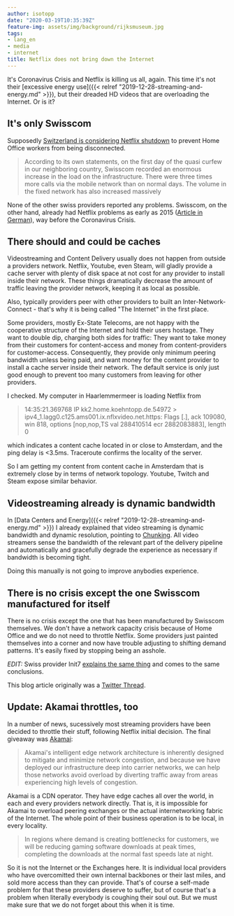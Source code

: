 ```yaml
---
author: isotopp
date: "2020-03-19T10:35:39Z"
feature-img: assets/img/background/rijksmuseum.jpg
tags:
- lang_en
- media
- internet
title: Netflix does not bring down the Internet
---
```

It's Coronavirus Crisis and Netflix is killing us all, again. This time it's not their [excessive energy use]({{< relref "2019-12-28-streaming-and-energy.md" >}}), but their dreaded HD videos that are overloading the Internet. Or is it?

## It's only Swisscom

Supposedly [Switzerland is considering Netflix shutdown](https://www.web24.news/u/2020/03/corona-crisis-switzerland-is-considering-netflix-shutdown.html) to prevent Home Office workers from being disconnected.

> According to its own statements, on the first day of the quasi curfew in our neighboring country, Swisscom recorded an enormous increase in the load on the infrastructure. There were three times more calls via the mobile network than on normal days. The volume in the fixed network has also increased massively

None of the other swiss providers reported any problems. Swisscom, on the other hand, already had Netflix problems as early as 2015 ([Article in German](https://community.swisscom.ch/t5/Archiv-Internet/Netflix-Probleme-Swisscom-Backbone-%C3%BCberlastet/m-p/413725)), way before the Coronavirus Crisis.

## There should and could be caches

Videostreaming and Content Delivery usually does not happen from outside a providers network. Netflix, Youtube, even Steam, will gladly provide a cache server with plenty of disk space at not cost for any provider to install inside their network. These things dramatically decrease the amount of traffic leaving the provider network, keeping it as local as possible. 

Also, typically providers peer with other providers to built an Inter-Network-Connect - that's why it is being called "The Internet" in the first place.

Some providers, mostly Ex-State Telecoms, are not happy with the cooperative structure of the Internet and hold their users hostage. They want to double dip, charging both sides for traffic: They want to take money from their customers for content-access and money from content-providers for customer-access. Consequently, they provide only minimum peering bandwidth unless being paid, and want money for the content provider to install a cache server inside their network. The default service is only just good enough to prevent too many customers from leaving for other providers.

I checked. My computer in Haarlemmermeer is loading Netflix from

> 14:35:21.369768 IP kk2.home.koehntopp.de.54972 > ipv4_1.lagg0.c125.ams001.ix.nflxvideo.net.https: Flags [.], ack 109080, win 818, options [nop,nop,TS val 288410514 ecr 2882083883], length 0

which indicates a content cache located in or close to Amsterdam, and the ping delay is <3.5ms. Traceroute confirms the locality of the server.

So I am getting my content from content cache in Amsterdam that is extremely close by in terms of network topology. Youtube, Twitch and Steam expose similar behavior.

## Videostreaming already is dynamic bandwidth

In [Data Centers and Energy]({{< relref "2019-12-28-streaming-and-energy.md" >}}) I already explained that video streaming is dynamic bandwidth and dynamic resolution, pointing to [Chunking](https://www.netmanias.com/en/post/blog/5923/google-http-adaptive-streaming-iptv-video-streaming-youtube/youtube-changing-the-way-of-delivering-videos-chunking-and-adaptive-streaming-are-in-progressive-download-is-out). All video streamers sense the bandwidth of the relevant part of the delivery pipeline and automatically and gracefully degrade the experience as necessary if bandwidth is becoming tight.

Doing this manually is not going to improve anybodies experience.

## There is no crisis except the one Swisscom manufactured for itself

There is no crisis except the one that has been manufactured by Swisscom themselves. We don't have a network capacity crisis because of Home Office and we do not need to throttle Netflix. Some providers just painted themselves into a corner and now have trouble adjusting to shifting demand patterns. It's easily fixed by stopping being an asshole.

*EDIT:* Swiss provider Init7 [explains the same thing](https://www.luzernerzeitung.ch/wirtschaft/swisscom-fuehrt-uns-in-die-irre-it-unternehmer-zweifelt-an-erklaerungen-fuer-pannen-ld.1204874) and comes to the same conclusions.

This blog article originally was a [Twitter Thread](https://twitter.com/isotopp/status/1240264656947683333).

## Update: Akamai throttles, too

In a number of news, sucessively most streaming providers have been decided to throttle their stuff, following Netflix initial decision. The final giveaway was [Akamai](https://blogs.akamai.com/2020/03/working-together-to-manage-global-internet-traffic-increases.html):

> Akamai's intelligent edge network architecture is inherently designed to mitigate and minimize network congestion, and because we have deployed our infrastructure deep into carrier networks, we can help those networks avoid overload by diverting traffic away from areas experiencing high levels of congestion. 

Akamai is a CDN operator. They have edge caches all over the world, in each and every providers network directly. That is, it is impossible for Akamai to overload peering exchanges or the actual internetworking fabric of the Internet. The whole point of their business operation is to be local, in every locality.

> In regions where demand is creating bottlenecks for customers, we will be reducing gaming software downloads at peak times, completing the downloads at the normal fast speeds late at night.

So it is not the Internet or the Exchanges here. It is individual local providers who have overcomitted their own internal backbones or their last miles, and sold more access than they can provide. That's of course a self-made problem for that these providers deserve to suffer, but of course that's a problem when literally everybody is coughing their soul out. But we must make sure that we do not forget about this when it is time.
